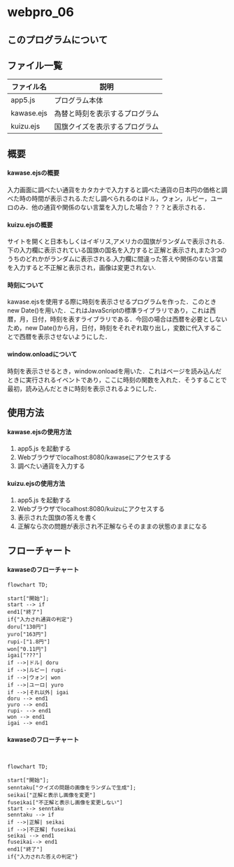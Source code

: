 # webpro_06

## このプログラムについて

## ファイル一覧

ファイル名 | 説明
-|-
app5.js | プログラム本体
kawase.ejs| 為替と時刻を表示するプログラム
kuizu.ejs|国旗クイズを表示するプログラム

## 概要
#### kawase.ejsの概要
入力画面に調べたい通貨をカタカナで入力すると調べた通貨の日本円の価格と調べた時の時間が表示される.ただし調べられるのはドル，ウォン，ルピー，ユーロのみ．他の通貨や関係のない言葉を入力した場合？？？と表示される．


#### kuizu.ejsの概要
サイトを開くと日本もしくはイギリス,アメリカの国旗がランダムで表示される.下の入力欄に表示されている国旗の国名を入力すると正解と表示され,また3つのうちのどれかがランダムに表示される.入力欄に間違った答えや関係のない言葉を入力すると不正解と表示され，画像は変更されない.
 
#### 時刻について
kawase.ejsを使用する際に時刻を表示させるプログラムを作った．このときnew Date()を用いた．これはJavaScriptの標準ライブラリであり，これは西暦，月，日付，時刻を表すライブラリである．今回の場合は西暦を必要としないため，new Date()から月，日付，時刻をそれぞれ取り出し，変数に代入することで西暦を表示させないようにした．
#### window.onloadについて
時刻を表示させるとき，window.onloadを用いた．これはページを読み込んだときに実行されるイベントであり，ここに時刻の関数を入れた．そうすることで最初，読み込んだときに時刻を表示されるようにした．
## 使用方法

#### kawase.ejsの使用方法
1. app5.js を起動する
1. Webブラウザでlocalhost:8080/kawaseにアクセスする
1. 調べたい通貨を入力する

#### kuizu.ejsの使用方法
1. app5.js を起動する
1. Webブラウザでlocalhost:8080/kuizuにアクセスする
1. 表示された国旗の答えを書く
1. 正解なら次の問題が表示され不正解ならそのままの状態のままになる

## フローチャート



#### kawaseのフローチャート
```mermaid
flowchart TD;

start["開始"];
start --> if
end1["終了"]
if{"入力され通貨の判定"}
doru["130円"]
yuro["163円"]
rupi-["1.8円"]
won["0.11円"]
igai["???"]
if -->|ドル| doru
if -->|ルピー| rupi-
if -->|ウォン| won
if -->|ユーロ| yuro
if -->|それ以外| igai
doru --> end1
yuro --> end1
rupi- --> end1
won --> end1
igai --> end1

```

#### kawaseのフローチャート
```mermaid


flowchart TD;

start["開始"];
senntaku["クイズの問題の画像をランダムで生成"];
seikai["正解と表示し画像を変更"]
fuseikai["不正解と表示し画像を変更しない"]
start --> senntaku 
senntaku --> if
if -->|正解| seikai
if -->|不正解| fuseikai
seikai --> end1
fuseikai--> end1
end1["終了"]
if{"入力された答えの判定"}



```